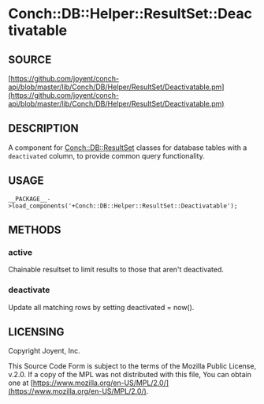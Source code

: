 # Conch::DB::Helper::ResultSet::Deactivatable

## SOURCE

[https://github.com/joyent/conch-api/blob/master/lib/Conch/DB/Helper/ResultSet/Deactivatable.pm](https://github.com/joyent/conch-api/blob/master/lib/Conch/DB/Helper/ResultSet/Deactivatable.pm)

## DESCRIPTION

A component for [Conch::DB::ResultSet](../modules/Conch%3A%3ADB%3A%3AResultSet) classes for database tables with a `deactivated`
column, to provide common query functionality.

## USAGE

```
__PACKAGE__->load_components('+Conch::DB::Helper::ResultSet::Deactivatable');
```

## METHODS

### active

Chainable resultset to limit results to those that aren't deactivated.

### deactivate

Update all matching rows by setting deactivated = now().

## LICENSING

Copyright Joyent, Inc.

This Source Code Form is subject to the terms of the Mozilla Public License,
v.2.0. If a copy of the MPL was not distributed with this file, You can obtain
one at [https://www.mozilla.org/en-US/MPL/2.0/](https://www.mozilla.org/en-US/MPL/2.0/).
